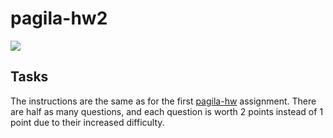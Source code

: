 # pagila-hw2
[![](https://github.com/koffqq/pagila-hw2/workflows/tests/badge.svg)](https://github.com/koffqq/pagila-hw2/actions?query=workflow%3Atests)

## Tasks

The instructions are the same as for the first [pagila-hw](https://github.com/mikeizbicki/pagila-hw) assignment.
There are half as many questions, and each question is worth 2 points instead of 1 point due to their increased difficulty.
